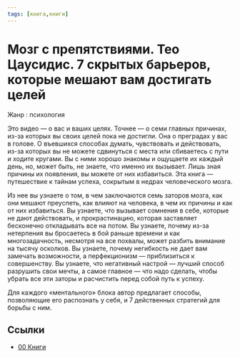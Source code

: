 ```yaml
---
tags: [книга,книги]
---
```

# Мозг с препятствиями. Тео Цаусидис. 7 скрытых барьеров, которые мешают вам достигать целей

Жанр : психология

Это видео — о вас и ваших целях. Точнее — о семи главных причинах, из-за которых вы своих целей пока не достигли. Она о преградах у вас в голове. О въевшихся способах думать, чувствовать и действовать, из-за которых вы не можете сдвинуться с места или сбиваетесь с пути и ходите кругами. Вы с ними хорошо знакомы и ощущаете их каждый день, но, может быть, не знаете, что именно их вызывает. Лишь зная причины их появления, вы можете от них избавиться. Эта книга — путешествие к тайнам успеха, сокрытым в недрах человеческого мозга.

Из нее вы узнаете о том, в чем заключаются семь заторов мозга, как они мешают преуспеть, как влияют на человека, в чем их причины и как от них избавиться. Вы узнаете, что вызывает сомнения в себе, которые не дают действовать, и прокрастинацию, которая заставляет бесконечно откладывать все на потом. Вы узнаете, почему из-за нетерпения вы бросаетесь в бой раньше времени и как многозадачность, несмотря на все похвалы, может разбить внимание на тысячу осколков. Вы узнаете, почему негибкость не дает вам замечать возможности, а перфекционизм — приблизиться к совершенству. Вы узнаете, что негативный настрой — лучший способ разрушить свои мечты, а самое главное — что надо сделать, чтобы убрать все эти заторы и расчистить перед собой путь к успеху.

 Для каждого «ментального» блока автор предлагает способы, позволяющие его распознать у себя, и 7 действенных стратегий для борьбы с ним.

## Ссылки

* [00 Книги](00%20%D0%9A%D0%BD%D0%B8%D0%B3%D0%B8.md)
